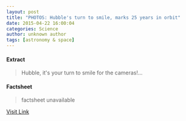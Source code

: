 ```yaml
---
layout: post
title: "PHOTOS: Hubble's turn to smile, marks 25 years in orbit"
date: 2015-04-22 16:00:04
categories: Science
author: unknown author
tags: [astronomy & space]
---
```



#### Extract
>Hubble, it's your turn to smile for the cameras!...

#### Factsheet
>factsheet unavailable

[Visit Link](http://phys.org/news348921689.html)


